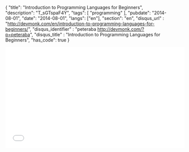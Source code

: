 {
    "title": "Introduction to Programming Languages for Beginners",
    "description": "T_sGTspaF4Y",
    "tags": [
        "programming"
    ],
    "pubdate": "2014-08-01",
    "date": "2014-08-01",
    "langs": ["en"],
    "section": "en",
    "disqus_url" : "http://devmonk.com/en/introduction-to-programming-languages-for-beginners/",
    "disqus_identifier" : "peteraba http://devmonk.com/?p=peteraba",
    "disqus_title" : "Introduction to Programming Languages for Beginners",
    "has_code": true
}
<iframe width="560" height="315" src="//www.youtube.com/embed/5pOxlazS3zs" frameborder="0" allowfullscreen></iframe>